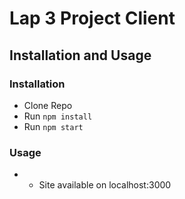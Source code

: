 # Lap 3 Project Client
## Installation and Usage
### Installation
- Clone Repo
- Run `npm install`
- Run `npm start`
### Usage
- - Site available on localhost:3000
